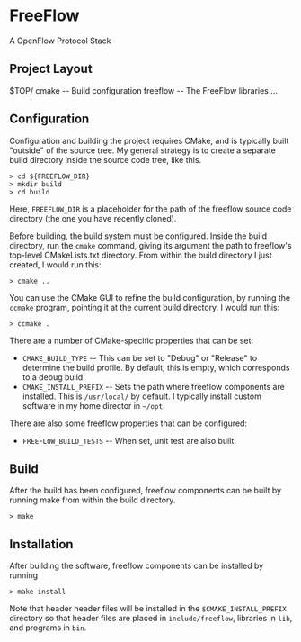 FreeFlow
========

A OpenFlow Protocol Stack


Project Layout
--------------

$TOP/
  cmake    -- Build configuration
  freeflow -- The FreeFlow libraries
  ...


Configuration
-------------

Configuration and building the project requires CMake, and is typically
built "outside" of the source tree. My general strategy is to create a
separate build directory inside the source code tree, like this.

    > cd ${FREEFLOW_DIR}
    > mkdir build
    > cd build
    
Here, `FREEFLOW_DIR` is a placeholder for the path of the freeflow source
code directory (the one you have recently cloned).

Before building, the build system must be configured. Inside the build
directory, run the `cmake` command, giving its argument the path to freeflow's
top-level CMakeLists.txt directory. From within the build directory I
just created, I would run this:

    > cmake ..

You can use the CMake GUI to refine the build configuration, by running
the `ccmake` program, pointing it at the current build directory. I would
run this:

    > ccmake .

There are a number of CMake-specific properties that can be set:

- `CMAKE_BUILD_TYPE` -- This can be set to "Debug" or "Release" to determine
the build profile. By default, this is empty, which corresponds to a
debug build.
- `CMAKE_INSTALL_PREFIX` -- Sets the path where freeflow components are
installed. This is `/usr/local/` by default. I typically install custom
software in my home director in `~/opt`.

There are also some freeflow properties that can be configured:

- `FREEFLOW_BUILD_TESTS` -- When set, unit test are also built.

Build
-----

After the build has been configured, freeflow components can be built by
running make from within the build directory.

    > make

Installation
------------

After building the software, freeflow components can be installed by running

    > make install

Note that header header files will be installed in the `$CMAKE_INSTALL_PREFIX`
directory so that header files are placed in `include/freeflow`, libraries
in `lib`, and programs in `bin`.
